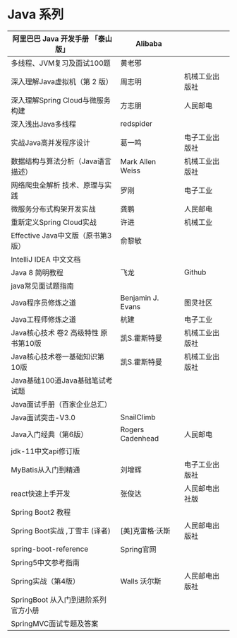 # Java 系列

| 阿里巴巴 Java 开发手册 「泰山版」    | Alibaba           |                |
| ------------------------------------ | ----------------- | -------------- |
| 多线程、JVM复习及面试100题           | 黄老邪            |                |
| 深入理解Java虚拟机（第 2 版）        | 周志明            | 机械工业出版社 |
| 深入理解Spring Cloud与微服务构建     | 方志朋            | 人民邮电       |
| 深入浅出Java多线程                   | redspider         |                |
| 实战Java高并发程序设计               | 葛一鸣            | 电子工业出版社 |
| 数据结构与算法分析（Java语言描述）   | Mark Allen Weiss  | 机械工业出版社 |
| 网络爬虫全解析 技术、原理与实践      | 罗刚              | 电子工业       |
| 微服务分布式构架开发实战             | 龚鹏              | 人民邮电       |
| 重新定义Spring Cloud实战             | 许进              | 机械工业       |
| Effective Java中文版（原书第3版）    | 俞黎敏            |                |
| IntelliJ IDEA 中文文档               |                   |                |
| Java 8 简明教程                      | 飞龙              | Github         |
| java常见面试题指南                   |                   |                |
| Java程序员修炼之道                   | Benjamin J. Evans | 图灵社区       |
| Java工程师修炼之道                   | 杭建              | 电子工业       |
| Java核心技术 卷2 高级特性 原书第10版 | 凯S.霍斯特曼      | 机械工业出版社 |
| Java核心技术卷一基础知识第10版       | 凯S.霍斯特曼      | 机械工业出版社 |
| Java基础100道Java基础笔试考试题      |                   |                |
| Java面试手册（百家企业总汇）         |                   |                |
| Java面试突击-V3.0                    | SnailClimb        |                |
| Java入门经典（第6版）                | Rogers Cadenhead  | 人民邮电       |
| jdk-11中文api修订版                  |                   |                |
| MyBatis从入门到精通                  | 刘增辉            | 电子工业出版社 |
| react快速上手开发                    | 张俊达            | 人民邮电出社版 |
| Spring Boot2 教程                    |                   |                |
| Spring Boot实战 ,丁雪丰 (译者)       | [美]克雷格·沃斯   | 人民邮电出版社 |
| spring-boot-reference                | Spring官网        |                |
| Spring5中文参考指南                  |                   |                |
| Spring实战（第4版）                  | Walls 沃尔斯      | 人民邮电出版社 |
| SpringBoot 从入门到进阶系列官方小册  |                   |                |
| SpringMVC面试专题及答案              |                   |                |